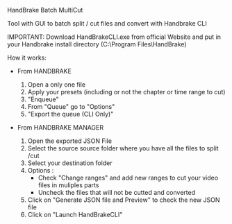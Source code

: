 HandBrake Batch MultiCut

Tool with GUI to batch split / cut files and convert with Handbrake CLI

IMPORTANT: Download HandBrakeCLI.exe from official Website and put in your Handbrake install directory (C:\Program Files\HandBrake)

How it works:
- From HANDBRAKE
    1) Open a only one file
    2) Apply your presets (including or not the chapter or time range to cut)
    3) "Enqueue"
    4) From "Queue" go to "Options"
    5) "Export the queue (CLI Only)"

- From HANDBRAKE MANAGER
    1) Open the exported JSON File
    2) Select the source source folder where you have all the files to split /cut
    3) Select your destination folder
    4) Options : 
          - Check "Change ranges" and add new ranges to cut your video files in muliples parts
          - Uncheck the files that will not be cutted and converted
    5) Click on "Generate JSON file and Preview" to check the new JSON file
    6) Click on "Launch HandBrakeCLI"


